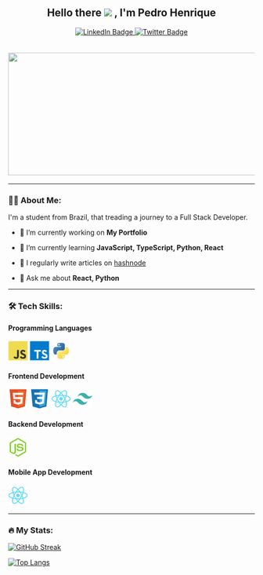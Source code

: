 <div id="header" align="center">
<h2>Hello there <img src="https://media.giphy.com/media/hvRJCLFzcasrR4ia7z/giphy.gif" width="26px"/> , I'm Pedro Henrique</h2>

<div id="badges">
  <a href="https://www.linkedin.com/in/pedrohenriquefrancelino/">
      <img src="https://img.shields.io/badge/LinkedIn-blue?style=for-the-badge&logo=linkedin&logoColor=white" alt="LinkedIn Badge"/>
  </a>
  <a href="https://twitter.com/Peterhfss">
      <img src="https://img.shields.io/badge/Twitter-blue?style=for-the-badge&logo=twitter&logoColor=white" alt="Twitter Badge"/>
  </a>
</div>
<img src="https://komarev.com/ghpvc/?username=peterhfss&style=flat-square&color=blue" alt=""/>
</div>
<br>
<div align="center">
  <img src="https://media.giphy.com/media/dWesBcTLavkZuG35MI/giphy.gif" width="600" height="250"/>
</div>

---

### 👨‍💻 About Me:

I'm a student from Brazil, that treading a journey to a Full Stack Developer.

- 🔭 I’m currently working on **My Portfolio**

- 🌱 I’m currently learning **JavaScript, TypeScript, Python, React**

- 📝 I regularly write articles on [hashnode](https://hashnode.com/@pedrohenriquefss)

- 💬 Ask me about **React, Python**

---

### 🛠️ Tech Skills:


#### Programming Languages

<div>
  <img src="./icons/javascript/javascript-original.svg" title="JavaScript" **alt="JavaScript" width="40" height="40"/>
  <img src="./icons/typescript/typescript-original.svg" title="TypeScript" **alt="TypeScript" width="40" height="40"/>
  <img src="./icons/python/python-original.svg" title="Python" **alt="Python" width="40" height="40"/>
</div>

#### Frontend Development

<div>
  <img src="./icons/html5/html5-original.svg" title="HTML5" **alt="HTML5" width="40" height="40"/>
  <img src="./icons/css3/css3-original.svg" title="CSS3" **alt="CSS3" width="40" height="40"/>
  <img src="./icons/react/react-original.svg" title="React" **alt="React" width="40" height="40"/>
  <img src="./icons/tailwindcss/tailwindcss-plain.svg" title="TailwindCSS" **alt="TailwindCSS" width="40" height="40"/>
</div>

#### Backend Development

<div>
  <img src="./icons/nodejs/nodejs-original.svg" title="NodeJS" **alt="NodeJS" width="40" height="40"/>
</div>

#### Mobile App Development

<div>
  <img src="./icons/react/react-original.svg" title="ReactNative" **alt="ReactNative" width="40" height="40"/>
</div>

<!--
Database

Devops

Backend as a Service(BaaS)

Framework

Testing

Software

Static Site Generators

Game Engines

Other
--->
---

### 🔥 My Stats:

[![GitHub Streak](https://github-readme-streak-stats.herokuapp.com?user=peterhfss&theme=react&hide_border=true&border_radius=10)](https://git.io/streak-stats)

[![Top Langs](https://github-readme-stats.vercel.app/api/top-langs/?username=peterhfss&layout=compact&theme=react&hide_border=true&border_radius=10)](https://github.com/anuraghazra/github-readme-stats)
